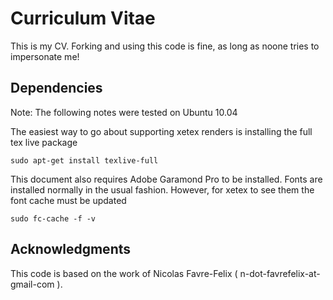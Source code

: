 # Curriculum Vitae

This is my CV. Forking and using this code is fine, as long as noone tries to
impersonate me!


## Dependencies

Note: The following notes were tested on Ubuntu 10.04

The easiest way to go about supporting xetex renders is installing the full tex
live package

    sudo apt-get install texlive-full

This document also requires Adobe Garamond Pro to be installed. Fonts are
installed normally in the usual fashion. However, for xetex to see them the
font cache must be updated

    sudo fc-cache -f -v

## Acknowledgments

This code is based on the work of Nicolas Favre-Felix (
n-dot-favrefelix-at-gmail-com ).
